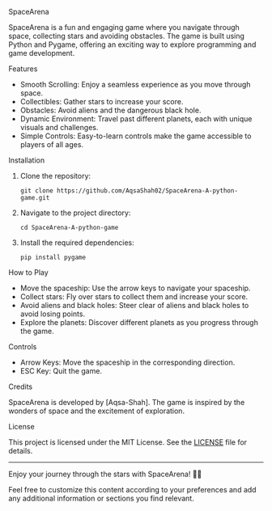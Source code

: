 SpaceArena

SpaceArena is a fun and engaging game where you navigate through space, collecting stars and avoiding obstacles. The game is built using Python and Pygame, offering an exciting way to explore programming and game development.

Features

- Smooth Scrolling: Enjoy a seamless experience as you move through space.
- Collectibles: Gather stars to increase your score.
- Obstacles: Avoid aliens and the dangerous black hole.
- Dynamic Environment: Travel past different planets, each with unique visuals and challenges.
- Simple Controls: Easy-to-learn controls make the game accessible to players of all ages.

Installation

1. Clone the repository:
   ```
   git clone https://github.com/AqsaShah02/SpaceArena-A-python-game.git
   ```
2. Navigate to the project directory:
   ```
   cd SpaceArena-A-python-game
   ```
3. Install the required dependencies:
   ```
   pip install pygame
   ```

How to Play

- Move the spaceship: Use the arrow keys to navigate your spaceship.
- Collect stars: Fly over stars to collect them and increase your score.
- Avoid aliens and black holes: Steer clear of aliens and black holes to avoid losing points.
- Explore the planets: Discover different planets as you progress through the game.

Controls

- Arrow Keys: Move the spaceship in the corresponding direction.
- ESC Key: Quit the game.

Credits

SpaceArena is developed by [Aqsa-Shah]. The game is inspired by the wonders of space and the excitement of exploration.

License

This project is licensed under the MIT License. See the [LICENSE](LICENSE) file for details.

---

Enjoy your journey through the stars with SpaceArena! 🚀✨

Feel free to customize this content according to your preferences and add any additional information or sections you find relevant.
